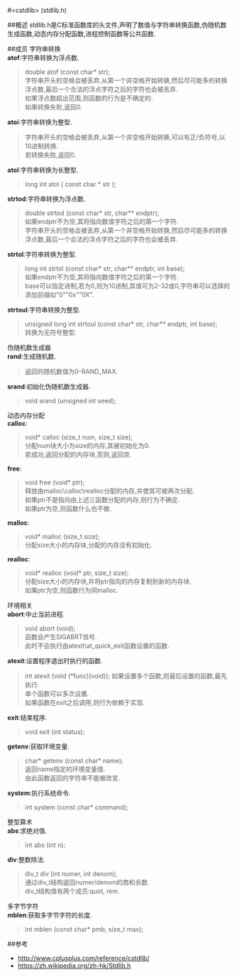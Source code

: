 #<cstdlib\> (stdlib.h)

##概述
stdlib.h是C标准函数库的头文件,声明了数值与字符串转换函数,伪随机数生成函数,动态内存分配函数,进程控制函数等公共函数.  

##成员
字符串转换  
**atof**:字符串转换为浮点数.  
>   double atof (const char* str);  
>   字符串开头的空格会被丢弃,从第一个非空格开始转换,然后尽可能多的转换浮点数,最后一个合法的浮点字符之后的字符也会被丢弃.  
>   如果浮点数超出范围,则函数的行为是不确定的.  
>   如果转换失败,返回0.  

**atoi**:字符串转换为整型.  
>   字符串开头的空格会被丢弃,从第一个非空格开始转换,可以有正/负符号,以10进制转换.  
>   若转换失败,返回0.  

**atol**:字符串转换为长整型.  
>   long int atol ( const char * str );  

**strtod**:字符串转换为浮点数.  
>   double strtod (const char* str, char** endptr);  
>   如果endptr不为空,其将指向数值字符之后的第一个字符.  
>   字符串开头的空格会被丢弃,从第一个非空格开始转换,然后尽可能多的转换浮点数,最后一个合法的浮点字符之后的字符也会被丢弃.  

**strtol**:字符串转换为整型.  
>   long int strtol (const char* str, char** endptr, int base);  
>   如果endptr不为空,其将指向数值字符之后的第一个字符.  
>   base可以指定进制,若为0,则为10进制,其值可为2-32或0,字符串可以选择的添加前缀如"0"\"0x"\"0X".  

**strtoul**:字符串转换为整型.  
>   unsigned long int strtoul (const char* str, char** endptr, int base);  
>   转换为无符号整型.  

伪随机数生成器  
**rand**:生成随机数.  
>   返回的随机数值为0-RAND_MAX.  

**srand**:初始化伪随机数生成器.  
>   void srand (unsigned int seed);  

动态内存分配  
**calloc**:  
>   void* calloc (size_t num, size_t size);  
>   分配num块大小为size的内存,其被初始化为0.  
>   若成功,返回分配的内存块,否则,返回空.  

**free**:  
>   void free (void* ptr);  
>   释放由malloc\calloc\realloc分配的内存,并使其可被再次分配.  
>   如果ptr不是指向由上述三函数分配的内存,则行为不确定.  
>   如果ptr为空,则函数什么也不做.  

**malloc**:  
>   void* malloc (size_t size);  
>   分配size大小的内存块,分配的内存没有初始化.  

**realloc**:  
>   void* realloc (void* ptr, size_t size);  
>   分配size大小的内存块,并将ptr指向的内存复制到新的内存块.  
>   如果ptr为空,则函数行为同malloc.  

环境相关  
**abort**:中止当前进程.  
>   void abort (void);  
>   函数会产生SIGABRT信号.  
>   此时不会执行由atexit\at_quick_exit函数设置的函数.  

**atexit**:设置程序退出时执行的函数.  
>   int atexit (void (*func)(void));
>   如果设置多个函数,则最后设置的函数,最先执行.  
>   单个函数可以多次设置.  
>   如果函数在exit之后调用,则行为依赖于实现.  

**exit**:结束程序.  
>   void exit (int status);  

**getenv**:获取环境变量.  
>   char* getenv (const char* name);  
>   返回name指定的环境变量值.  
>   由此函数返回的字符串不能被改变.  

**system**:执行系统命令.  
>   int system (const char* command);  

整型算术  
**abs**:求绝对值.  
>   int abs (int n);  

**div**:整数除法.  
>   div_t div (int numer, int denom);  
>   通过div_t结构返回numer/denom的商和余数.  
>   div_t结构值有两个成员:quot, rem.  

多字节字符  
**mblen**:获取多字节字符的长度.  
>   int mblen (const char* pmb, size_t max);  

##参考
*   <http://www.cplusplus.com/reference/cstdlib/>
*   <https://zh.wikipedia.org/zh-hk/Stdlib.h>
